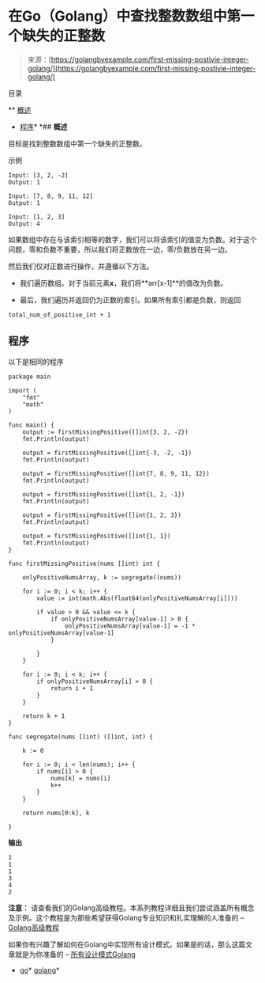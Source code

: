 <!--yml

类别：未分类

日期：2024-10-13 06:43:29

-->

# 在Go（Golang）中查找整数数组中第一个缺失的正整数

> 来源：[https://golangbyexample.com/first-missing-postivie-integer-golang/](https://golangbyexample.com/first-missing-postivie-integer-golang/)

目录

**   [概述](#Overview "Overview")

+   [程序](#Program "Program")*  *## **概述**

目标是找到整数数组中第一个缺失的正整数。

示例

```
Input: [3, 2, -2]
Output: 1

Input: [7, 8, 9, 11, 12]
Output: 1

Input: [1, 2, 3]
Output: 4
```

如果数组中存在与该索引相等的数字，我们可以将该索引的值变为负数。对于这个问题，零和负数不重要，所以我们将正数放在一边，零/负数放在另一边。

然后我们仅对正数进行操作，并遵循以下方法。

+   我们遍历数组。对于当前元素**x**，我们将**arr[x-1]**的值改为负数。

+   最后，我们遍历并返回仍为正数的索引。如果所有索引都是负数，则返回

```
total_num_of_positive_int + 1
```

## **程序**

以下是相同的程序

```
package main

import (
	"fmt"
	"math"
)

func main() {
	output := firstMissingPositive([]int{3, 2, -2})
	fmt.Println(output)

	output = firstMissingPositive([]int{-3, -2, -1})
	fmt.Println(output)

	output = firstMissingPositive([]int{7, 8, 9, 11, 12})
	fmt.Println(output)

	output = firstMissingPositive([]int{1, 2, -1})
	fmt.Println(output)

	output = firstMissingPositive([]int{1, 2, 3})
	fmt.Println(output)

	output = firstMissingPositive([]int{1, 1})
	fmt.Println(output)
}

func firstMissingPositive(nums []int) int {

	onlyPositiveNumsArray, k := segregate((nums))

	for i := 0; i < k; i++ {
		value := int(math.Abs(float64(onlyPositiveNumsArray[i])))

		if value > 0 && value <= k {
			if onlyPositiveNumsArray[value-1] > 0 {
				onlyPositiveNumsArray[value-1] = -1 * onlyPositiveNumsArray[value-1]
			}

		}
	}

	for i := 0; i < k; i++ {
		if onlyPositiveNumsArray[i] > 0 {
			return i + 1
		}
	}

	return k + 1
}

func segregate(nums []int) ([]int, int) {

	k := 0

	for i := 0; i < len(nums); i++ {
		if nums[i] > 0 {
			nums[k] = nums[i]
			k++
		}
	}

	return nums[0:k], k

}
```

**输出**

```
1
1
1
3
4
2
```

**注意：** 请查看我们的Golang高级教程。本系列教程详细且我们尝试涵盖所有概念及示例。这个教程是为那些希望获得Golang专业知识和扎实理解的人准备的 – [Golang高级教程](https://golangbyexample.com/golang-comprehensive-tutorial/)

如果你有兴趣了解如何在Golang中实现所有设计模式。如果是的话，那么这篇文章就是为你准备的 – [所有设计模式Golang](https://golangbyexample.com/all-design-patterns-golang/)

+   [go](https://golangbyexample.com/tag/go/)*   [golang](https://golangbyexample.com/tag/golang/)*
